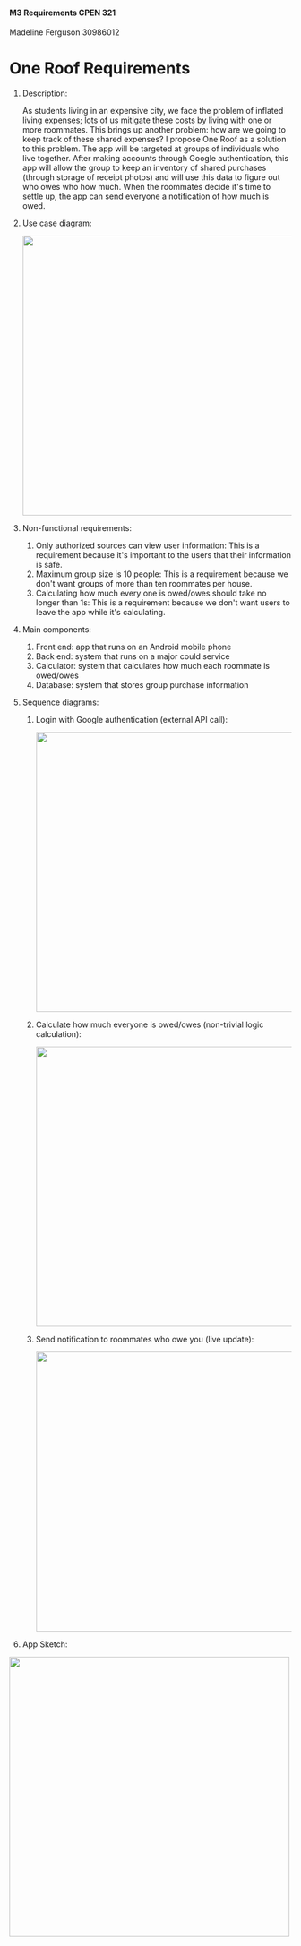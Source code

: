 #### M3 Requirements CPEN 321

Madeline Ferguson 30986012

# One Roof Requirements

1. Description:

   As students living in an expensive city, we face the problem of inflated living expenses; lots of us mitigate these costs by living with one or more roommates. This brings up another problem: how are we going to keep track of these shared expenses? I propose One Roof as a solution to this problem. The app will be targeted at groups of individuals who live together. After making accounts through Google authentication, this app will allow the group to keep an inventory of shared purchases (through storage of receipt photos) and will use this data to figure out who owes who how much. When the roommates decide it's time to settle up, the app can send everyone a notification of how much is owed.

2. Use case diagram:

   <img src="C:\Users\madel\AppData\Roaming\Typora\typora-user-images\image-20200928095655523.png" height="500px" />

   

3. Non-functional requirements:

   1. Only authorized sources can view user information: This is a requirement because it's important to the users that their information is safe.
   2. Maximum group size is 10 people: This is a requirement because we don't want groups of more than ten roommates per house.
   3. Calculating how much every one is owed/owes should take no longer than 1s: This is a requirement because we don't want users to leave the app while it's calculating.

4. Main components:

   1. Front end: app that runs on an Android mobile phone
   2. Back end: system that runs on a major could service
   3. Calculator: system that calculates how much each roommate is owed/owes
   4. Database: system that stores group purchase information

5. Sequence diagrams:

   1. Login with Google authentication (external API  call): 

      <img src="C:\Users\madel\AppData\Roaming\Typora\typora-user-images\image-20200928100944267.png" height="500px" />

      

   2. Calculate how much everyone is owed/owes (non-trivial logic calculation):

      <img src="C:\Users\madel\AppData\Roaming\Typora\typora-user-images\image-20200928101055113.png" height = "500px"/>

      

   3. Send notification to roommates who owe you (live update):

      <img src="C:\Users\madel\AppData\Roaming\Typora\typora-user-images\image-20200928101348764.png" height = "500px" />

6. App Sketch:

<img src="C:\Users\madel\OneDrive\Desktop\app.png" height = "500px"/>